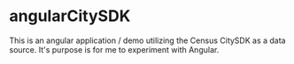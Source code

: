 # angularCitySDK
This is an angular application / demo utilizing the Census CitySDK as a data source. It's purpose is for me to experiment with Angular.

